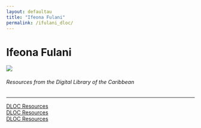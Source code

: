 ```yaml
---
layout: defaultau
title: "Ifeona Fulani"
permalink: /ifulani_dloc/
---
```

<!-- partial:index.partial.html -->
<div class="content">
    <h1>Ifeona Fulani</h1>
    <div class="quote">
        <div><img src="https://liberalstudies.nyu.edu/content/dam/nyu-as/faculty/images/profilePhotos/a-f/Fulani-Ifeonaphotoweb.jpg" class="logo"></div>
    </div>
    <body>
    <h6>Resources from the Digital Library of the Caribbean</h6><hr> 
        <a href="https://www.dloc.com/AA00067926/00001/pdf" target="_blank">DLOC Resources</a><br>
        <a href="https://www.dloc.com/AA00090268/00012/pdf" target="_blank">DLOC Resources</a><br>
        <a href="https://www.dloc.com/AA00000079/00009/images" target="_blank">DLOC Resources</a><br>
    </body> 
          </div>
  <!-- partial -->
<script src='https://cdnjs.cloudflare.com/ajax/libs/jquery/3.1.1/jquery.min.js'></script><script  src="{{ site.baseurl }}/assets/js/authorscript.js"></script>